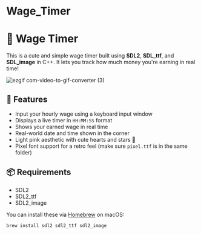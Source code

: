 # Wage_Timer

# 💖 Wage Timer

This is a cute and simple wage timer built using **SDL2**, **SDL_ttf**, and **SDL_image** in C++. It lets you track how much money you're earning in real time!


![ezgif com-video-to-gif-converter (3)](https://github.com/user-attachments/assets/79a25a24-fbef-4cf5-8d21-a3a70a6a0b10)



## 🎀 Features

- Input your hourly wage using a keyboard input window
- Displays a live timer in `HH:MM:SS` format
- Shows your earned wage in real time
- Real-world date and time shown in the corner
- Light pink aesthetic with cute hearts and stars 🌸
- Pixel font support for a retro feel (make sure `pixel.ttf` is in the same folder)

## 📦 Requirements

- SDL2
- SDL2_ttf
- SDL2_image

You can install these via [Homebrew](https://brew.sh/) on macOS:

```bash
brew install sdl2 sdl2_ttf sdl2_image
```


